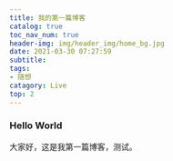 ```yaml
---
title: 我的第一篇博客
catalog: true
toc_nav_num: true
header-img: img/header_img/home_bg.jpg
date: 2021-03-30 07:27:59
subtitle:
tags:
- 随想
catagory: Live
top: 2
---
```


### Hello World
大家好，这是我第一篇博客，测试。
